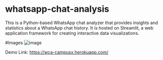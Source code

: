 # whatsapp-chat-analysis
This is a Python-based WhatsApp chat analyzer that provides insights and statistics about a WhatsApp chat history. It is hosted on Streamlit, a web application framework for creating interactive data visualizations.

#Images
![image]([https://user-images.githubusercontent.com/96784632/183915924-974d6e7e-124f-46af-bcfe-5150f9eb1d0b.png](https://user-images.githubusercontent.com/74229403/241228701-e27e1acc-7b77-4850-97e6-a3e77f46c64b.png)https://user-images.githubusercontent.com/74229403/241228701-e27e1acc-7b77-4850-97e6-a3e77f46c64b.png)


Demo Link: https://wca-campusx.herokuapp.com/
